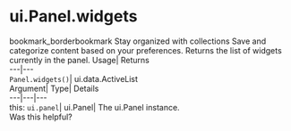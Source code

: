  
#  ui.Panel.widgets 
bookmark_borderbookmark Stay organized with collections  Save and categorize content based on your preferences.
Returns the list of widgets currently in the panel. 
Usage| Returns  
---|---  
`Panel.widgets()`| ui.data.ActiveList  
Argument| Type| Details  
---|---|---  
this: `ui.panel`| ui.Panel| The ui.Panel instance.  
Was this helpful?
